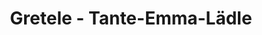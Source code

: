 ---
title: "Gretele - Tante-Emma-Lädle"
url: /konstanz/gretele-tante-emma-laedle/
shop: Lebensmittel
---